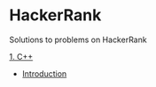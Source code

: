 # HackerRank
Solutions to problems on HackerRank

[1. C++](https://www.hackerrank.com/domains/cpp)
- [Introduction](https://www.hackerrank.com/domains/cpp?filters%5Bsubdomains%5D%5B%5D=strings&filters%5Bsubdomains%5D%5B%5D=cpp-introduction)
